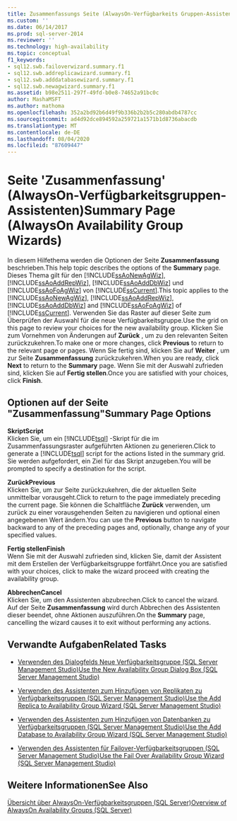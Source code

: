 ```yaml
---
title: Zusammenfassungs Seite (AlwaysOn-Verfügbarkeits Gruppen-Assistenten) | Microsoft-Dokumentation
ms.custom: ''
ms.date: 06/14/2017
ms.prod: sql-server-2014
ms.reviewer: ''
ms.technology: high-availability
ms.topic: conceptual
f1_keywords:
- sql12.swb.failoverwizard.summary.f1
- sql12.swb.addreplicawizard.summary.f1
- sql12.swb.adddatabasewizard.summary.f1
- sql12.swb.newagwizard.summary.f1
ms.assetid: b98e2511-297f-49fd-b0e8-74652a91bc0c
author: MashaMSFT
ms.author: mathoma
ms.openlocfilehash: 352a2bd92b6d49f9b336b2b2b5c280abdb4787cc
ms.sourcegitcommit: ad4d92dce894592a259721a1571b1d8736abacdb
ms.translationtype: MT
ms.contentlocale: de-DE
ms.lasthandoff: 08/04/2020
ms.locfileid: "87609447"
---
```

# <a name="summary-page-alwayson-availability-group-wizards"></a><span data-ttu-id="ed566-102">Seite 'Zusammenfassung' (AlwaysOn-Verfügbarkeitsgruppen-Assistenten)</span><span class="sxs-lookup"><span data-stu-id="ed566-102">Summary Page (AlwaysOn Availability Group Wizards)</span></span>
  <span data-ttu-id="ed566-103">In diesem Hilfethema werden die Optionen der Seite **Zusammenfassung** beschrieben.</span><span class="sxs-lookup"><span data-stu-id="ed566-103">This help topic describes the options of the **Summary** page.</span></span> <span data-ttu-id="ed566-104">Dieses Thema gilt für den [!INCLUDE[ssAoNewAgWiz](../../../includes/ssaonewagwiz-md.md)], [!INCLUDE[ssAoAddRepWiz](../../../includes/ssaoaddrepwiz-md.md)], [!INCLUDE[ssAoAddDbWiz](../../../includes/ssaoadddbwiz-md.md)] und [!INCLUDE[ssAoFoAgWiz](../../../includes/ssaofoagwiz-md.md)] von [!INCLUDE[ssCurrent](../../../includes/sscurrent-md.md)].</span><span class="sxs-lookup"><span data-stu-id="ed566-104">This topic applies to the [!INCLUDE[ssAoNewAgWiz](../../../includes/ssaonewagwiz-md.md)], [!INCLUDE[ssAoAddRepWiz](../../../includes/ssaoaddrepwiz-md.md)], [!INCLUDE[ssAoAddDbWiz](../../../includes/ssaoadddbwiz-md.md)] and [!INCLUDE[ssAoFoAgWiz](../../../includes/ssaofoagwiz-md.md)] of [!INCLUDE[ssCurrent](../../../includes/sscurrent-md.md)].</span></span> <span data-ttu-id="ed566-105">Verwenden Sie das Raster auf dieser Seite zum Überprüfen der Auswahl für die neue Verfügbarkeitsgruppe.</span><span class="sxs-lookup"><span data-stu-id="ed566-105">Use the grid on this page to review your choices for the new availability group.</span></span> <span data-ttu-id="ed566-106">Klicken Sie zum Vornehmen von Änderungen auf **Zurück** , um zu den relevanten Seiten zurückzukehren.</span><span class="sxs-lookup"><span data-stu-id="ed566-106">To make one or more changes, click **Previous** to return to the relevant page or pages.</span></span> <span data-ttu-id="ed566-107">Wenn Sie fertig sind, klicken Sie auf **Weiter** , um zur Seite **Zusammenfassung** zurückzukehren.</span><span class="sxs-lookup"><span data-stu-id="ed566-107">When you are ready, click **Next** to return to the **Summary** page.</span></span> <span data-ttu-id="ed566-108">Wenn Sie mit der Auswahl zufrieden sind, klicken Sie auf **Fertig stellen**.</span><span class="sxs-lookup"><span data-stu-id="ed566-108">Once you are satisfied with your choices, click **Finish**.</span></span>  
  
##  <a name="summary-page-options"></a><a name="PageOptions"></a> <span data-ttu-id="ed566-109">Optionen auf der Seite "Zusammenfassung"</span><span class="sxs-lookup"><span data-stu-id="ed566-109">Summary Page Options</span></span>  
 <span data-ttu-id="ed566-110">**Skript**</span><span class="sxs-lookup"><span data-stu-id="ed566-110">**Script**</span></span>  
 <span data-ttu-id="ed566-111">Klicken Sie, um ein [!INCLUDE[tsql](../../../includes/tsql-md.md)] -Skript für die im Zusammenfassungsraster aufgeführten Aktionen zu generieren.</span><span class="sxs-lookup"><span data-stu-id="ed566-111">Click to generate a [!INCLUDE[tsql](../../../includes/tsql-md.md)] script for the actions listed in the summary grid.</span></span> <span data-ttu-id="ed566-112">Sie werden aufgefordert, ein Ziel für das Skript anzugeben.</span><span class="sxs-lookup"><span data-stu-id="ed566-112">You will be prompted to specify a destination for the script.</span></span>  
  
 <span data-ttu-id="ed566-113">**Zurück**</span><span class="sxs-lookup"><span data-stu-id="ed566-113">**Previous**</span></span>  
 <span data-ttu-id="ed566-114">Klicken Sie, um zur Seite zurückzukehren, die der aktuellen Seite unmittelbar vorausgeht.</span><span class="sxs-lookup"><span data-stu-id="ed566-114">Click to return to the page immediately preceding the current page.</span></span> <span data-ttu-id="ed566-115">Sie können die Schaltfläche **Zurück** verwenden, um zurück zu einer vorausgehenden Seiten zu navigieren und optional einen angegebenen Wert ändern.</span><span class="sxs-lookup"><span data-stu-id="ed566-115">You can use the **Previous** button to navigate backward to any of the preceding pages and, optionally, change any of your specified values.</span></span>  
  
 <span data-ttu-id="ed566-116">**Fertig stellen**</span><span class="sxs-lookup"><span data-stu-id="ed566-116">**Finish**</span></span>  
 <span data-ttu-id="ed566-117">Wenn Sie mit der Auswahl zufrieden sind, klicken Sie, damit der Assistent mit dem Erstellen der Verfügbarkeitsgruppe fortfährt.</span><span class="sxs-lookup"><span data-stu-id="ed566-117">Once you are satisfied with your choices, click to make the wizard proceed with creating the availability group.</span></span>  
  
 <span data-ttu-id="ed566-118">**Abbrechen**</span><span class="sxs-lookup"><span data-stu-id="ed566-118">**Cancel**</span></span>  
 <span data-ttu-id="ed566-119">Klicken Sie, um den Assistenten abzubrechen.</span><span class="sxs-lookup"><span data-stu-id="ed566-119">Click to cancel the wizard.</span></span> <span data-ttu-id="ed566-120">Auf der Seite **Zusammenfassung** wird durch Abbrechen des Assistenten dieser beendet, ohne Aktionen auszuführen.</span><span class="sxs-lookup"><span data-stu-id="ed566-120">On the **Summary** page, cancelling the wizard causes it to exit without performing any actions.</span></span>  
  

  
##  <a name="related-tasks"></a><a name="RelatedTasks"></a> <span data-ttu-id="ed566-121">Verwandte Aufgaben</span><span class="sxs-lookup"><span data-stu-id="ed566-121">Related Tasks</span></span>  
  
-   [<span data-ttu-id="ed566-122">Verwenden des Dialogfelds Neue Verfügbarkeitsgruppe &#40;SQL Server Management Studio&#41;</span><span class="sxs-lookup"><span data-stu-id="ed566-122">Use the New Availability Group Dialog Box &#40;SQL Server Management Studio&#41;</span></span>](use-the-new-availability-group-dialog-box-sql-server-management-studio.md)  
  
-   [<span data-ttu-id="ed566-123">Verwenden des Assistenten zum Hinzufügen von Replikaten zu Verfügbarkeitsgruppen &#40;SQL Server Management Studio&#41;</span><span class="sxs-lookup"><span data-stu-id="ed566-123">Use the Add Replica to Availability Group Wizard &#40;SQL Server Management Studio&#41;</span></span>](use-the-add-replica-to-availability-group-wizard-sql-server-management-studio.md)  
  
-   [<span data-ttu-id="ed566-124">Verwenden des Assistenten zum Hinzufügen von Datenbanken zu Verfügbarkeitsgruppen &#40;SQL Server Management Studio&#41;</span><span class="sxs-lookup"><span data-stu-id="ed566-124">Use the Add Database to Availability Group Wizard &#40;SQL Server Management Studio&#41;</span></span>](availability-group-add-database-to-group-wizard.md)  
  
-   [<span data-ttu-id="ed566-125">Verwenden des Assistenten für Failover-Verfügbarkeitsgruppen &#40;SQL Server Management Studio&#41;</span><span class="sxs-lookup"><span data-stu-id="ed566-125">Use the Fail Over Availability Group Wizard &#40;SQL Server Management Studio&#41;</span></span>](use-the-fail-over-availability-group-wizard-sql-server-management-studio.md)  
  

  
## <a name="see-also"></a><span data-ttu-id="ed566-126">Weitere Informationen</span><span class="sxs-lookup"><span data-stu-id="ed566-126">See Also</span></span>  
 [<span data-ttu-id="ed566-127">Übersicht über AlwaysOn-Verfügbarkeitsgruppen &#40;SQL Server&#41;</span><span class="sxs-lookup"><span data-stu-id="ed566-127">Overview of AlwaysOn Availability Groups &#40;SQL Server&#41;</span></span>](overview-of-always-on-availability-groups-sql-server.md)  
  
  
